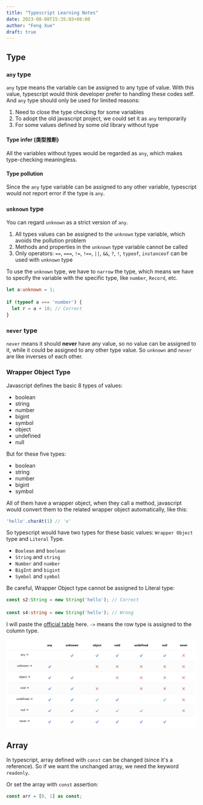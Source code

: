 ```yaml
---
title: "Typescript Learning Notes"
date: 2023-08-08T15:35:03+08:00
author: "Feng Xue"
draft: true
---
```


## Type

### `any` type

`any` type means the variable can be assigned to any type of value. With this value, typescript would think developer prefer to handling these codes self. And `any` type should only be used for limited reasons:

1. Need to close the type checking for some variables
2. To adopt the old javascript project, we could set it as `any` temporarily
3. For some values defined by some old library without type

#### Type infer (类型推断)

All the variables without types would be regarded as `any`, which makes type-checking meaningless.

#### Type pollution

Since the `any` type variable can be assigned to any other variable, typescript would not report error if the type is `any`.

### `unknown` type

You can regard `unknown` as a strict version of `any`. 

1. All types values can be assigned to the `unknown` type variable, which avoids the pollution problem
2. Methods and properties in the `unknown` type variable cannot be called
3. Only operators: `==`, `===`, `!=`, `!==`, `||`, `&&`, `?`, `!`, `typeof`, `instanceof` can be used with `unknown` type

To use the `unknown` type, we have to `narrow` the type, which means we have to specify the variable with the specific type, like `number`, `Record`, etc.

```ts
let a:unknown = 1;

if (typeof a === 'number') {
  let r = a + 10; // Correct
}
```

### `never` type

`never` means it should **never** have any value, so no value can be assigned to it, while it could be assigned to any other type value. So `unknown` and `never` are like inverses of each other.

### Wrapper Object Type

Javascript defines the basic 8 types of values:

* boolean
* string
* number
* bigint
* symbol
* object
* undefined
* null

But for these five types:

* boolean
* string
* number
* bigint
* symbol

All of them have a wrapper object, when they call a method, javascript would convert them to the related wrapper object automatically, like this:

```js
'hello'.charAt(1) // 'e'
```

So typescript would have two types for these basic values: `Wrapper Object` type and `Literal` Type.

* `Boolean` and `boolean`
* `String` and `string`
* `Number` and `number`
* `BigInt` and `bigint`
* `Symbol` and `symbol`

Be careful, Wrapper Object type cannot be assigned to Literal type:

```ts
const s2:String = new String('hello'); // Correct

const s4:string = new String('hello'); // Wrong
```

I will paste the [official table](https://www.typescriptlang.org/docs/handbook/type-compatibility.html#any-unknown-object-void-undefined-null-and-never-assignability) here. `->` means the row type is assigned to the column type.

![Typescript types relationship](/images/typescript-learning/typescript-types-relationship-table.png 'Typescript types relationship')

## Array

In typescript, array defined with `const` can be changed (since it's a reference). So if we want the unchanged array, we need the keyword `readonly`.

Or set the array with `const` assertion: 

```ts
const arr = [0, 1] as const;
```